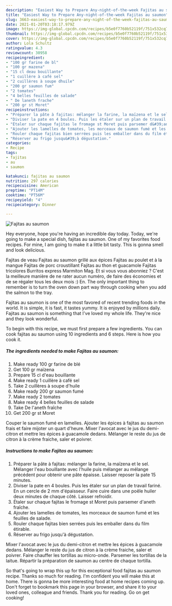 ```yaml
---
description: "Easiest Way to Prepare Any-night-of-the-week Fajitas au saumon"
title: "Easiest Way to Prepare Any-night-of-the-week Fajitas au saumon"
slug: 3663-easiest-way-to-prepare-any-night-of-the-week-fajitas-au-saumon
date: 2021-01-20T03:18:17.979Z
image: https://img-global.cpcdn.com/recipes/b5e0f7760b52119f/751x532cq70/fajitas-au-saumon-photo-principale-de-la-recette.jpg
thumbnail: https://img-global.cpcdn.com/recipes/b5e0f7760b52119f/751x532cq70/fajitas-au-saumon-photo-principale-de-la-recette.jpg
cover: https://img-global.cpcdn.com/recipes/b5e0f7760b52119f/751x532cq70/fajitas-au-saumon-photo-principale-de-la-recette.jpg
author: Lola Schultz
ratingvalue: 4.3
reviewcount: 30958
recipeingredient:
- "100 gr farine de bl"
- "100 gr mazena"
- "15 cl deau bouillante"
- "1 cuillère à café sel"
- "2 cuillères à soupe dhuile"
- "200 gr saumon fum"
- "2 tomates"
- "4 belles feuilles de salade"
- " De laneth frache"
- "200 gr st Moret"
recipeinstructions:
- "Préparer la pâte à fajitas: mélanger la farine, la maïzena et le sel. Mélanger l&#39;eau bouillante avec l&#39;huile puis mélanger au mélange précédent pour obtenir une pâte épaisse. Laisser reposer la pate 15 minutes."
- "Diviser la pate en 4 boules. Puis les étaler sur un plan de travail fariné. En un cercle de 2 mm d&#39;épaisseur. Faire cuire dans une poêle huiler deux minutes de chaque côté. Laisser refroidir."
- "Étaler sur chaque fajitas le fromage st Moret puis parsemer d&#39;aneth fraîche."
- "Ajouter les lamelles de tomates, les morceaux de saumon fumé et les feuilles de salade."
- "Rouler chaque fajitas bien serrées puis les emballer dans du film étirable."
- "Réserver au frigo jusqu&#39;à dégustation."
categories:
- Recipe
tags:
- fajitas
- au
- saumon

katakunci: fajitas au saumon 
nutrition: 297 calories
recipecuisine: American
preptime: "PT14M"
cooktime: "PT56M"
recipeyield: "4"
recipecategory: Dinner

---
```



![Fajitas au saumon](https://img-global.cpcdn.com/recipes/b5e0f7760b52119f/751x532cq70/fajitas-au-saumon-photo-principale-de-la-recette.jpg)

Hey everyone, hope you're having an incredible day today. Today, we're going to make a special dish, fajitas au saumon. One of my favorites food recipes. For mine, I am going to make it a little bit tasty. This is gonna smell and look delicious.

Fajitas de veau Fajitas au saumon grillé aux épices Fajitas au poulet et à la mangue Fajitas de porc croustillant Fajitas au thon et guacamole Fajitas tricolores Burritos express Marmiton Mag. Et si vous vous abonniez ? C&#39;est la meilleure manière de ne rater aucun numéro, de faire des économies et de se régaler tous les deux mois :) En. The only important thing to remember is to turn the oven down part way through cooking when you add the salmon to the tray.

Fajitas au saumon is one of the most favored of recent trending foods in the world. It is simple, it is fast, it tastes yummy. It is enjoyed by millions daily. Fajitas au saumon is something that I've loved my whole life. They're nice and they look wonderful.


To begin with this recipe, we must first prepare a few ingredients. You can cook fajitas au saumon using 10 ingredients and 6 steps. Here is how you cook it.

<!--inarticleads1-->

##### The ingredients needed to make Fajitas au saumon:

1. Make ready 100 gr farine de blé
1. Get 100 gr maïzena
1. Prepare 15 cl d&#39;eau bouillante
1. Make ready 1 cuillère à café sel
1. Take 2 cuillères à soupe d&#39;huile
1. Make ready 200 gr saumon fumé
1. Make ready 2 tomates
1. Make ready 4 belles feuilles de salade
1. Take  De l&#39;aneth fraîche
1. Get 200 gr st Moret


Couper le saumon fumé en lamelles. Ajouter les épices à fajitas au saumon frais et faire mijoter un quart d&#39;heure. Mixer l&#39;avocat avec le jus du demi-citron et mettre les épices à guacamole dedans. Mélanger le reste du jus de citron à la crème fraiche, saler et poivrer. 

<!--inarticleads2-->

##### Instructions to make Fajitas au saumon:

1. Préparer la pâte à fajitas: mélanger la farine, la maïzena et le sel. Mélanger l&#39;eau bouillante avec l&#39;huile puis mélanger au mélange précédent pour obtenir une pâte épaisse. Laisser reposer la pate 15 minutes.
1. Diviser la pate en 4 boules. Puis les étaler sur un plan de travail fariné. En un cercle de 2 mm d&#39;épaisseur. Faire cuire dans une poêle huiler deux minutes de chaque côté. Laisser refroidir.
1. Étaler sur chaque fajitas le fromage st Moret puis parsemer d&#39;aneth fraîche.
1. Ajouter les lamelles de tomates, les morceaux de saumon fumé et les feuilles de salade.
1. Rouler chaque fajitas bien serrées puis les emballer dans du film étirable.
1. Réserver au frigo jusqu&#39;à dégustation.


Mixer l&#39;avocat avec le jus du demi-citron et mettre les épices à guacamole dedans. Mélanger le reste du jus de citron à la crème fraiche, saler et poivrer. Faire chauffer les tortillas au micro-onde. Parsemer les tortillas de la laitue. Répartir la préparation de saumon au centre de chaque tortilla. 

So that's going to wrap this up for this exceptional food fajitas au saumon recipe. Thanks so much for reading. I'm confident you will make this at home. There is gonna be more interesting food at home recipes coming up. Don't forget to bookmark this page in your browser, and share it to your loved ones, colleague and friends. Thank you for reading. Go on get cooking!
